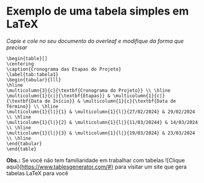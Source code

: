 # **Exemplo de uma tabela simples em LaTeX**

*Copie e cole no seu documento do overleaf e modifique da forma que precisar*

```
\begin{table}[]
\centering
\caption{Cronograma das Etapas do Projeto}
\label{tab:tabela1}
\begin{tabular}{lll}
\hline
\multicolumn{3}{c}{\textbf{Cronograma do Projeto}} \\ \hline
\multicolumn{1}{c|}{\textbf{Etapas}} & \multicolumn{1}{c|}{\textbf{Data de Início}} & \multicolumn{1}{c}{\textbf{Data de Término}} \\ \hline
\multicolumn{1}{l|}{1} & \multicolumn{1}{l|}{27/02/2024} & 29/02/2024 \\ \hline
\multicolumn{1}{l|}{2} & \multicolumn{1}{l|}{11/03/20244} & 14/03/2024 \\ \hline
\multicolumn{1}{l|}{3} & \multicolumn{1}{l|}{19/03/2024} & 23/03/2024 \\ \hline
\end{tabular}
\end{table}
```

**Obs.:** Se você não tem familiaridade em trabalhar com tabelas ![Clique aqui]{https://www.tablesgenerator.com/#} para visitar um site que gera tabelas LaTeX para você
